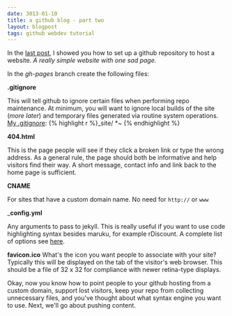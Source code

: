 ```yaml
---
date: 3013-01-10
title: a github blog - part two
layout: blogpost
tags: github webdev tutorial
---
```


In the [last post](http://mariev.net/studiousmarie{{page.previous.url}}), I 
showed you how to set up a github repository to host a website. *A really simple
website with one sad page.* 

In the *gh-pages* branch create the following files:

__.gitignore__ 


This will tell github to ignore certain files when performing repo maintenance. At minimum,
you will want to ignore local builds of the site (_more later_) and temporary files generated
via routine system operations. [My .gitignore](https://github.com/mariev/mariev.github.com/blob/master/.gitignore):
{% highlight r %}_site/
*~
{% endhighlight %}	

__404.html__

This is the page people will see if they click a broken link or type the wrong address.
As a general rule, the page should both be informative and help visitors find their way.
A short message, contact info and link back to the home page is sufficient. 

__CNAME__

For sites that have a custom domain name. No need for `http://` or `www`

___config.yml__

Any arguments to pass to jekyll. This is really useful if you want to use code 
highlighting syntax besides maruku, for example rDiscount. A complete list of 
options see [here](https://github.com/mojombo/jekyll/wiki/Configuration).

__favicon.ico__
What's the icon you want people to associate with your site? Typically this will be
displayed on the tab of the visitor's web browser. This should be a file of 32 x 32 
for compliance with newer retina-type displays.



Okay, now you know how to point people to your github hosting from a custom domain, support
lost visitors, keep your repo from collecting unnecessary files, and you've thought about
what syntax engine you want to use. Next, we'll go about pushing content.